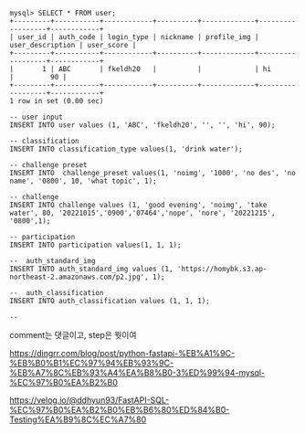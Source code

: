 ```
mysql> SELECT * FROM user;
+---------+-----------+------------+----------+-------------+------------------+------------+
| user_id | auth_code | login_type | nickname | profile_img | user_description | user_score |
+---------+-----------+------------+----------+-------------+------------------+------------+
|       1 | ABC       | fkeldh20   |          |             | hi               |         90 |
+---------+-----------+------------+----------+-------------+------------------+------------+
1 row in set (0.00 sec)
```



```
-- user input 
INSERT INTO user values (1, 'ABC', 'fkeldh20', '', '', 'hi', 90);

-- classification
INSERT INTO classification_type values(1, 'drink water');

-- challenge preset 
INSERT INTO  challenge_preset values(1, 'noimg', '1000', 'no des', 'no name', '0800', 10, 'what topic', 1);

-- challenge
INSERT INTO challenge values (1, 'good evening', 'noimg', 'take water', 80, '20221015','0900','07464','nope', 'nore', '20221215', '0800',1);

-- participation
INSERT INTO participation values(1, 1, 1);

--  auth_standard_img
INSERT INTO auth_standard_img values (1, 'https://homybk.s3.ap-northeast-2.amazonaws.com/p2.jpg', 1);

--  auth_classification
INSERT INTO auth_classification values (1, 1, 1);

-- 
```

comment는 댓글이고, step은 뭣이여

https://dingrr.com/blog/post/python-fastapi-%EB%A1%9C-%EB%B0%B1%EC%97%94%EB%93%9C-%EB%A7%8C%EB%93%A4%EA%B8%B0-3%ED%99%94-mysql-%EC%97%B0%EA%B2%B0

https://velog.io/@ddhyun93/FastAPI-SQL-%EC%97%B0%EA%B2%B0%EB%B6%80%ED%84%B0-Testing%EA%B9%8C%EC%A7%80

